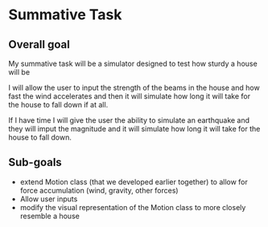 # Summative Task

## Overall goal

My summative task will be a simulator designed to test how sturdy a house will be

I will allow the user to input the strength of the beams in the house and how fast the wind accelerates and then it will simulate how long it will take for the house to fall down if at all.

If I have time I will give the user the ability to simulate an earthquake and they will imput the magnitude and it will simulate how long it will take for the house to fall down.

## Sub-goals

* extend Motion class (that we developed earlier together) to allow for force accumulation (wind, gravity, other forces)
* Allow user inputs
* modify the visual representation of the Motion class to more closely resemble a house

